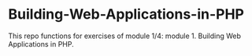 # Building-Web-Applications-in-PHP
This repo functions for exercises of module 1/4: module 1. Building Web Applications in PHP. 
